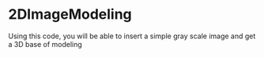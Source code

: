 # 2DImageModeling
Using this code, you will be able to insert a simple gray scale image and get a 3D base of modeling
